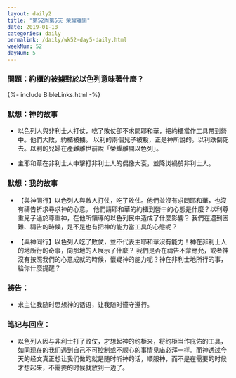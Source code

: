 ```yaml
---
layout: daily2
title: "第52周第5天 榮耀離開"
date: 2019-01-18
categories: daily
permalink: /daily/wk52-day5-daily.html
weekNum: 52
dayNum: 5
---
```


### 問題：約櫃的被擄對於以色列意味著什麼？

{%- include BibleLinks.html -%}

### 默想：神的故事 
+ 以色列人與非利士人打仗，吃了敗仗卻不求問耶和華，把約櫃當作工具帶到營中。他們大敗，約櫃被擄。
以利的兩個兒子被殺，正是神所說的。以利跌倒死去。以利的兒婦在產難離世前說「榮耀離開以色列」。

+ 主耶和華在非利士人中擊打非利士人的偶像大袞，並降災禍於非利士人。

### 默想：我的故事
+ 【與神同行】以色列人與敵人打仗，吃了敗仗。他們並沒有求問耶和華，也沒有禱告祈求尋求神的心意。
他們請耶和華的約櫃到營中的心態是什麼？以利尊重兒子過於尊重神，在他所領導的以色列民中造成了什麼影響？
我們在遇到困難、禱告的時候，是不是也有把神的能力當工具的心態呢？

+ 【與神同行】以色列人吃了敗仗，並不代表主耶和華沒有能力！神在非利士人的地所行的奇事，向那地的人展示了什麼？
我們是否在禱告不蒙應允，或者神沒有按照我們的心意成就的時候，懷疑神的能力呢？神在非利士地所行的事，給你什麼提醒？

### 祷告：

+ 求主让我随时思想神的话语，让我随时谨守遵行。

### 笔记与回应：

+ 以色列人因与非利士打了败仗，才想起神的约柜来，将约柜当作庇佑的工具，如同现在的我们遇到自己不可控制或不顺心的事情见庙必拜一样。而神透过今天的经文真正想让我们做的就是随时听神的话，顺服神，而不是在需要的时候才想起来，不需要的时候就放到一边了。
